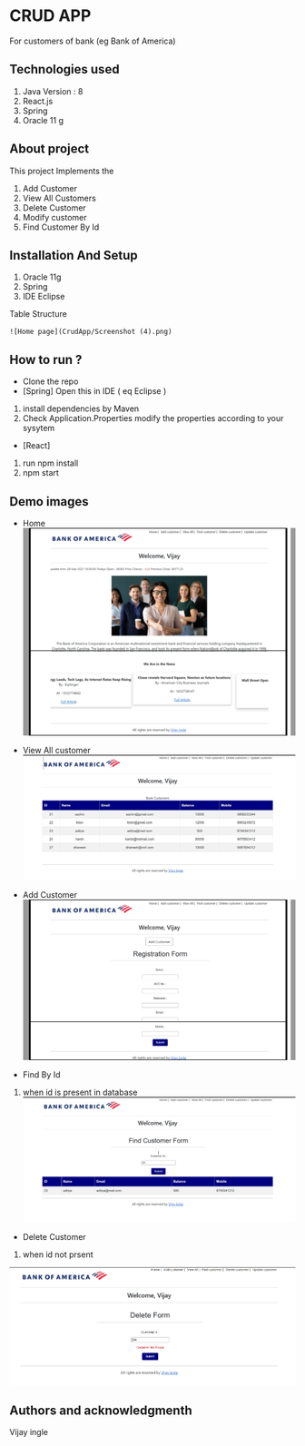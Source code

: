 # CRUD APP
For customers of bank (eg Bank of America)
## Technologies used
1. Java Version : 8
2. React.js
3. Spring
4. Oracle 11 g

## About project

This project Implements the 
1. Add Customer
2. View All Customers
3. Delete Customer 
4. Modify customer
5. Find Customer By Id

## Installation And Setup
1. Oracle 11g
2. Spring
3. IDE Eclipse


Table Structure
```
![Home page](CrudApp/Screenshot (4).png)
```

## How to run ?
- Clone the repo
- [Spring] Open this in IDE ( eq Eclipse )
1. install dependencies by Maven
2. Check Application.Properties modify the properties according to your sysytem

- [React] 
1. run npm install
2. npm start

## Demo images
- Home
![Home page](CrudApp/Home.jpg)

- View All customer
![Home page](CrudApp/ViewAll.jpg)

- Add Customer
![Home page](CrudApp/add.jpg)

- Find By Id 
1. when id is present in database
![Home page](CrudApp/FindById.jpg)

- Delete Customer
1. when id not prsent

![Home page](CrudApp/deleteNotFound.jpg)


## Authors and acknowledgmenth
 Vijay ingle
